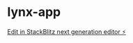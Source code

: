 # lynx-app

[Edit in StackBlitz next generation editor ⚡️](https://stackblitz.com/~/github.com/SeaBassLab/lynx-app)